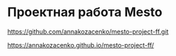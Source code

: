 # Проектная работа Mesto

https://github.com/annakozacenko/mesto-project-ff.git

https://annakozacenko.github.io/mesto-project-ff/